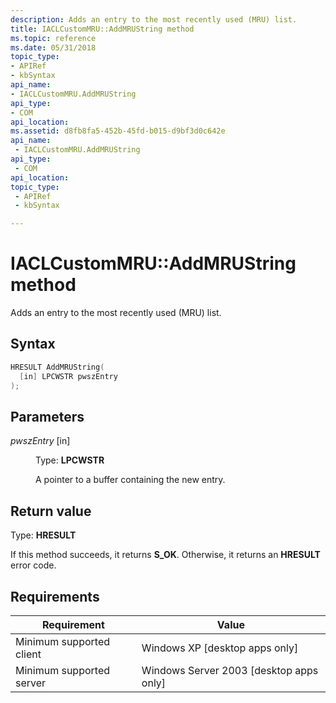 ```yaml
---
description: Adds an entry to the most recently used (MRU) list.
title: IACLCustomMRU::AddMRUString method
ms.topic: reference
ms.date: 05/31/2018
topic_type: 
- APIRef
- kbSyntax
api_name: 
- IACLCustomMRU.AddMRUString
api_type: 
- COM
api_location: 
ms.assetid: d8fb8fa5-452b-45fd-b015-d9bf3d0c642e
api_name: 
 - IACLCustomMRU.AddMRUString
api_type: 
 - COM
api_location: 
topic_type: 
 - APIRef
 - kbSyntax

---
```


# IACLCustomMRU::AddMRUString method

Adds an entry to the most recently used (MRU) list.

## Syntax


```C++
HRESULT AddMRUString(
  [in] LPCWSTR pwszEntry
);
```



## Parameters

<dl> <dt>

*pwszEntry* \[in\]
</dt> <dd>

Type: **LPCWSTR**

A pointer to a buffer containing the new entry.

</dd> </dl>

## Return value

Type: **HRESULT**

If this method succeeds, it returns **S\_OK**. Otherwise, it returns an **HRESULT** error code.

## Requirements



| Requirement | Value |
|-------------------------------------|------------------------------------------------------|
| Minimum supported client<br/> | Windows XP \[desktop apps only\]<br/>          |
| Minimum supported server<br/> | Windows Server 2003 \[desktop apps only\]<br/> |



 

 




